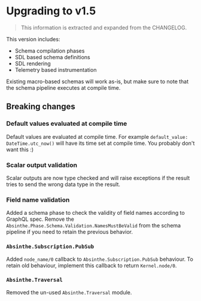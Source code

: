 # Upgrading to v1.5

> This information is extracted and expanded from the CHANGELOG.

This version includes:
* Schema compilation phases
* SDL based schema definitions
* SDL rendering
* Telemetry based instrumentation

Existing macro-based schemas will work as-is, but make sure to note that the schema pipeline executes at compile time.

## Breaking changes

### Default values evaluated at compile time

Default values are evaluated at compile time. For example `default_value: DateTime.utc_now()` will have its time set at compile time. You probably don't want this :)

### Scalar output validation

Scalar outputs are now type checked and will raise exceptions if the result tries to send the wrong data type in the result.

### Field name validation

Added a schema phase to check the validity of field names according to GraphQL spec. Remove the `Absinthe.Phase.Schema.Validation.NamesMustBeValid` from the schema pipeline if you need to retain the previous behavior.

### `Absinthe.Subscription.PubSub`

Added `node_name/0` callback to `Absinthe.Subscription.PubSub` behaviour. To retain old behaviour, implement this callback to return `Kernel.node/0`.

### `Absinthe.Traversal`

Removed the un-used `Absinthe.Traversal` module.

